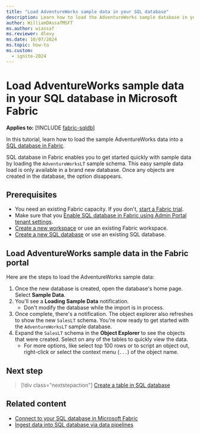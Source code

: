 ```yaml
---
title: "Load AdventureWorks sample data in your SQL database"
description: Learn how to load the AdventureWorks sample database in your Fabric SQL database with the Fabric portal.
author: WilliamDAssafMSFT
ms.author: wiassaf
ms.reviewer: dlevy
ms.date: 10/07/2024
ms.topic: how-to
ms.custom:
  - ignite-2024
---
```

# Load AdventureWorks sample data in your SQL database in Microsoft Fabric

**Applies to:** [!INCLUDE [fabric-sqldb](../includes/applies-to-version/fabric-sqldb.md)]

In this tutorial, learn how to load the sample AdventureWorks data into a [SQL database in Fabric](overview.md).

SQL database in Fabric enables you to get started quickly with sample data by loading the `AdventureWorksLT` sample schema. This easy sample data load is only available in a brand new database. Once any objects are created in the database, the option disappears.

## Prerequisites

- You need an existing Fabric capacity. If you don't, [start a Fabric trial](../../fundamentals/fabric-trial.md).
- Make sure that you [Enable SQL database in Fabric using Admin Portal tenant settings](enable.md).
- [Create a new workspace](../../fundamentals/workspaces.md) or use an existing Fabric workspace.
- [Create a new SQL database](create.md) or use an existing SQL database.

## Load AdventureWorks sample data in the Fabric portal

Here are the steps to load the AdventureWorks sample data: 

1. Once the new database is created, open the database's home page. Select **Sample Data**.
1. You'll see a **Loading Sample Data** notification.
    - Don't modify the database while the import is in process.
1. Once complete, there's a notification. The object explorer also refreshes to show the new `SalesLT` schema. You're now ready to get started with the `AdventureWorksLT` sample database.
1. Expand the `SalesLT` schema in the **Object Explorer** to see the objects that were created. Select on any of the tables to quickly view the data. 
   - For more options, like select top 100 rows or to script an object out, right-click or select the context menu (`...`) of the object name.

## Next step

> [!div class="nextstepaction"]
> [Create a table in SQL database](create-table.md)

## Related content

- [Connect to your SQL database in Microsoft Fabric](connect.md)
- [Ingest data into SQL database via data pipelines](load-data-pipelines.md)
